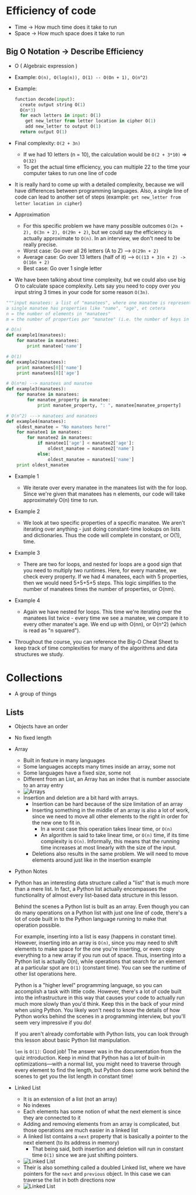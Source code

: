# Efficiency of code

* Time -> How much time does it take to run
* Space -> How much space does it take to run

## Big O Notation -> Describe Efficiency

* O ( Algebraic expression )
* Example: `O(n), O(log(n)), O(1) -- O(On + 1), O(n^2)`

* Example: 
  ```python
  function decode(input):
    create output string O(1)
    O(n*3)
    for each letters in input: O(1)
      get new_letter from letter location in cipher O(1)
      add new_letter to output O(1)
    return output O(1)
  ```

* Final complexity: `O(2 + 3n)`
  * If we had 10 letters (n = 10), the calculation would be `O(2 + 3*10)` => `O(32)`
  * To get the actual time efficiency, you can multiple 22 to the time your computer takes to run one line of code

* It is really hard to come up with a detailed complexity, because we will have differences between programming languages. Also, a single line of code can lead to another set of steps (example: `get new_letter from letter location in cipher`)

* Approximation
  * For this specific problem we have many possible outcomes `O(2n + 2), O(3n + 2), O(29n + 2)`, but we could say the efficiency is actually approximate to `O(n)`. In an interview, we don't need to be really precise.
  * Worst case: Go over all 26 letters (A to Z) --> `O(29n + 2)`
  * Average case: Go over 13 letters (half of it) --> `O((13 + 3)n + 2) -> O(16n + 2)`
  * Best case: Go over 1 single letter

* We have been talking about time complexity, but we could also use big O to calculate space complexity. Lets say you need to copy over you input string 3 times in your code for some reason `O(3n)`.

```python
"""input manatees: a list of "manatees", where one manatee is represented by a dictionary
a single manatee has properties like "name", "age", et cetera
n = the number of elements in "manatees"
m = the number of properties per "manatee" (i.e. the number of keys in a manatee dictionary)"""

# O(n)
def example1(manatees):
    for manatee in manatees:
        print manatee['name']

# O(1)
def example2(manatees):
    print manatees[0]['name']
    print manatees[0]['age']

# O(n*m) --> manatees and manatee
def example3(manatees):
    for manatee in manatees:
        for manatee_property in manatee:
            print manatee_property, ": ", manatee[manatee_property]

# O(n^2) ---> manatees and manatees
def example4(manatees):
    oldest_manatee = "No manatees here!"
    for manatee1 in manatees:
        for manatee2 in manatees:
            if manatee1['age'] < manatee2['age']:
                oldest_manatee = manatee2['name']
            else:
                oldest_manatee = manatee1['name']
    print oldest_manatee
```

* Example 1
  * We iterate over every manatee in the manatees list with the for loop. Since we're given that manatees has n elements, our code will take approximately O(n) time to run.

* Example 2
  * We look at two specific properties of a specific manatee. We aren't iterating over anything - just doing constant-time lookups on lists and dictionaries. Thus the code will complete in constant, or O(1), time.

* Example 3
  * There are two for loops, and nested for loops are a good sign that you need to multiply two runtimes. Here, for every manatee, we check every property. If we had 4 manatees, each with 5 properties, then we would need 5+5+5+5 steps. This logic simplifies to the number of manatees times the number of properties, or O(nm).

* Example 4
  * Again we have nested for loops. This time we're iterating over the manatees list twice - every time we see a manatee, we compare it to every other manatee's age. We end up with O(nn), or O(n^2) (which is read as "n squared").

* Throughout the course, you can reference the Big-O Cheat Sheet to keep track of time complexities for many of the algorithms and data structures we study.


# Collections

* A group of things

## Lists

* Objects have an order
* No fixed length

* Array
  * Built in feature in many languages
  * Some languages accepts many times inside an array, some not
  * Some languages have a fixed size, some not
  * Different from an List, an Array has an index that is number associate to an array entry
  * ![Arrays](./images/array.png)
  * Insertion and deletion are a bit hard with arrays.
    * Insertion can be hard because of the size limitation of an array
    * Inserting something in the middle of an array is also a lot of work, since we need to move all other elements to the right in order for the new one to fit in.
      * In a worst case this operation takes linear time, or `O(n)`
      * An algorithm is said to take linear time, or `O(n)` time, if its time complexity is `O(n)`. Informally, this means that the running time increases at most linearly with the size of the input.
    * Deletions also results in the same problem. We will need to move elements around just like in the insertion example

* Python Notes
* Python has an interesting data structure called a "list" that is much more than a mere list. In fact, a Python list actually encompasses the functionality of almost every list-based data structure in this lesson.

  Behind the scenes a Python list is built as an array. Even though you can do many operations on a Python list with just one line of code, there's a lot of code built in to the Python language running to make that operation possible.

  For example, inserting into a list is easy (happens in constant time). However, inserting into an array is `O(n)`, since you may need to shift elements to make space for the one you're inserting, or even copy everything to a new array if you run out of space. Thus, inserting into a Python list is actually O(n), while operations that search for an element at a particular spot are `O(1)` (constant time). You can see the runtime of other list operations here.

  Python is a "higher level" programming language, so you can accomplish a task with little code. However, there's a lot of code built into the infrastructure in this way that causes your code to actually run much more slowly than you'd think. Keep this in the back of your mind when using Python. You likely won't need to know the details of how Python works behind the scenes in a programming interview, but you'll seem very impressive if you do!

  If you aren't already comfortable with Python lists, you can look through this lesson about basic Python list manipulation.

  `len` is `O(1)`: Good job! The answer was in the documentation from the quiz introduction. Keep in mind that Python has a lot of built-in optimizations—with a normal list, you might need to traverse through every element to find the length, but Python does some work behind the scenes to get you the list length in constant time!

* Linked List
  * It is an extension of a list (not an array)
  * No indexes
  * Each elements has some notion of what the next element is since they are connected to it
  * Adding and removing elements from an array is complicated, but those operations are much easier in a linked list
  * A linked list contains a `next` property that is basically a pointer to the next element (to its address in memory)
    * That being said, both insertion and deletion will run in constant time `O(1)` since we are just shifting pointers.
  * ![Linked List](./images/linked_list.png)
  * Their is also something called a doubled Linked list, where we have pointers for the `next` and `previous` object. In this case we can traverse the list in both directions now
  * ![Linked List](./images/linked_list_1.png)
